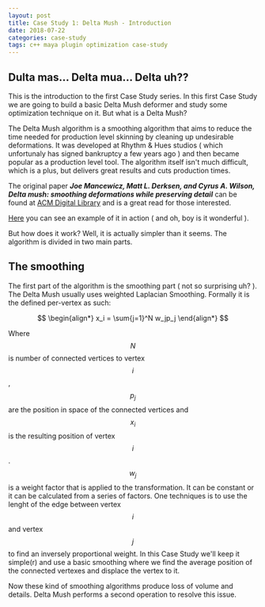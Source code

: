 ```yaml
---
layout: post
title: Case Study 1: Delta Mush - Introduction
date: 2018-07-22
categories: case-study
tags: c++ maya plugin optimization case-study
---
```


## Dulta mas... Delta mua... Delta uh??

This is the introduction to the first Case Study series. In this first Case Study we are going to build a basic Delta Mush deformer and
study some optimization technique on it.
But what is a Delta Mush?

The Delta Mush algorithm is a smoothing algorithm that aims to reduce the time needed for production level skinning by cleaning up undesirable deformations.
It was developed at Rhythm & Hues studios ( which unfortunaly has signed bankruptcy a few years ago ) and then became popular as a production level tool.
The algorithm itself isn't much difficult, which is a plus, but delivers great results and cuts production times.

The original paper ***Joe Mancewicz, Matt L. Derksen, and Cyrus A. Wilson, Delta mush: smoothing deformations while preserving detail*** can be found
at [ACM Digital Library](https://dl.acm.org/citation.cfm?id=2633376) and is a great read for those interested.

[Here](https://www.youtube.com/watch?v=EaCktzhxbTA) you can see an example of it in action ( and oh, boy is it wonderful ).

But how does it work? Well, it is actually simpler than it seems. The algorithm is divided in two main parts.

## The smoothing

The first part of the algorithm is the smoothing part ( not so surprising uh? ). The Delta Mush usually uses weighted Laplacian Smoothing.
Formally it is the defined per-vertex as such:

$$
\begin{align*}
    x_i = \sum{j=1}^N w_jp_j
\end{align*}
$$

Where $$ N $$ is number of connected vertices to vertex $$i$$, $$ p_j $$ are the position in space of the connected vertices and $$x_i$$ is the resulting position of vertex $$i$$.
$$w_j$$ is a weight factor that is applied to the transformation. It can be constant or it can be calculated from a series of factors. One techniques is to use the lenght of the edge between vertex $$i$$ and vertex $$j$$ to find an inversely proportional weight.
In this Case Study we'll keep it simple(r) and use a basic smoothing where we find the average position of the connected vertexes and displace the vertex to it.

Now these kind of smoothing algorithms produce loss of volume and details. Delta Mush performs a second operation to resolve this issue.

##
